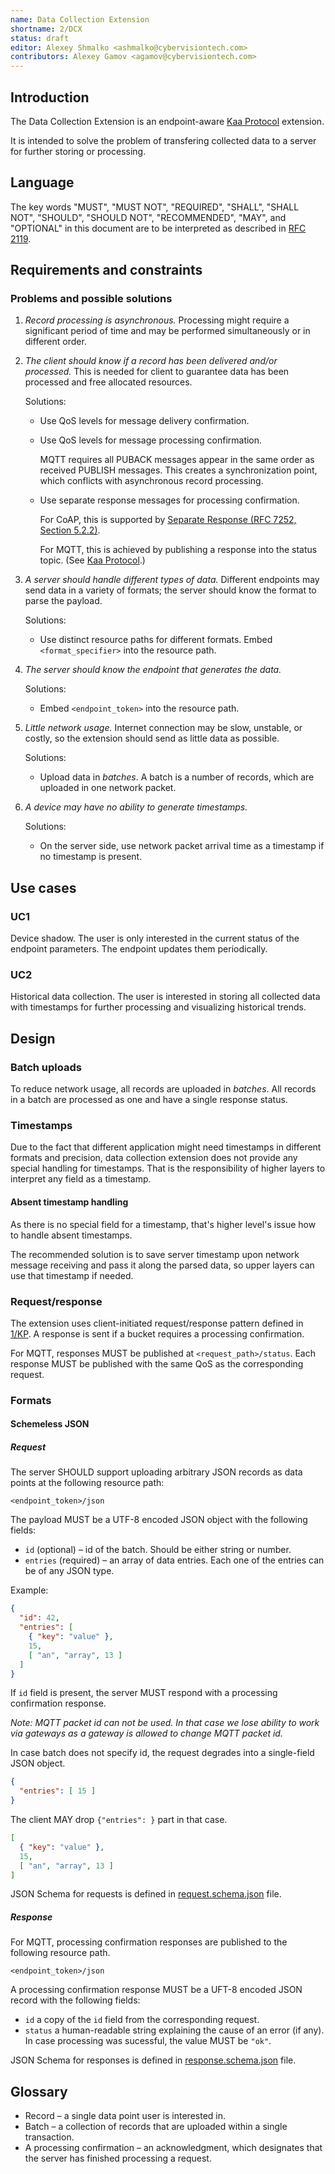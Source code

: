 ```yaml
---
name: Data Collection Extension
shortname: 2/DCX
status: draft
editor: Alexey Shmalko <ashmalko@cybervisiontech.com>
contributors: Alexey Gamov <agamov@cybervisiontech.com>
---
```


## Introduction

The Data Collection Extension is an endpoint-aware [Kaa Protocol](/0001-kaa-protocol/README.md) extension.

It is intended to solve the problem of transfering collected data to a server for further storing or processing.

## Language

The key words "MUST", "MUST NOT", "REQUIRED", "SHALL", "SHALL NOT", "SHOULD", "SHOULD NOT", "RECOMMENDED", "MAY", and "OPTIONAL" in this document are to be interpreted as described in [RFC 2119](https://tools.ietf.org/html/rfc2119).

## Requirements and constraints
### Problems and possible solutions

1. _Record processing is asynchronous._ Processing might require a significant period of time and may be performed simultaneously or in different order.

2. _The client should know if a record has been delivered and/or processed._ This is needed for client to guarantee data has been processed and free allocated resources.

   Solutions:
   - Use QoS levels for message delivery confirmation.
   - Use QoS levels for message processing confirmation.

     MQTT requires all PUBACK messages appear in the same order as received PUBLISH messages. This creates a synchronization point, which conflicts with asynchronous record processing.
   - Use separate response messages for processing confirmation.

     For CoAP, this is supported by [Separate Response (RFC 7252, Section 5.2.2)](https://tools.ietf.org/html/rfc7252#section-5.2.2).

     For MQTT, this is achieved by publishing a response into the status topic. (See [Kaa Protocol](/0001-kaa-protocol/README.md).)

3. _A server should handle different types of data._ Different endpoints may send data in a variety of formats; the server should know the format to parse the payload.

   Solutions:
   - Use distinct resource paths for different formats. Embed `<format_specifier>` into the resource path.

4. _The server should know the endpoint that generates the data._

   Solutions:
   - Embed `<endpoint_token>` into the resource path.

5. _Little network usage._ Internet connection may be slow, unstable, or costly, so the extension should send as little data as possible.

   Solutions:
   - Upload data in _batches_. A batch is a number of records, which are uploaded in one network packet.

6. _A device may have no ability to generate timestamps._

   Solutions:
   - On the server side, use network packet arrival time as a timestamp if no timestamp is present.

## Use cases

### UC1
Device shadow. The user is only interested in the current status of the endpoint parameters. The endpoint updates them periodically.

### UC2
Historical data collection. The user is interested in storing all collected data with timestamps for further processing and visualizing historical trends.

## Design

### Batch uploads
To reduce network usage, all records are uploaded in _batches_. All records in a batch are processed as one and have a single response status.

### Timestamps
Due to the fact that different application might need timestamps in different formats and precision, data collection extension does not provide any special handling for timestamps. That is the responsibility of higher layers to interpret any field as a timestamp.

#### Absent timestamp handling
As there is no special field for a timestamp, that's higher level's issue how to handle absent timestamps.

The recommended solution is to save server timestamp upon network message receiving and pass it along the parsed data, so upper layers can use that timestamp if needed.

### Request/response
The extension uses client-initiated request/response pattern defined in [1/KP](/0001-kaa-protocol). A response is sent if a bucket requires a processing confirmation.

For MQTT, responses MUST be published at `<request_path>/status`. Each response MUST be published with the same QoS as the corresponding request.

### Formats
#### Schemeless JSON
##### Request
The server SHOULD support uploading arbitrary JSON records as data points at the following resource path:
```
<endpoint_token>/json
```

The payload MUST be a UTF-8 encoded JSON object with the following fields:
- `id` (optional) – id of the batch. Should be either string or number.
- `entries` (required) – an array of data entries. Each one of the entries can be of any JSON type.

Example:
```json
{
  "id": 42,
  "entries": [
    { "key": "value" },
    15,
    [ "an", "array", 13 ]
  ]
}
```

If `id` field is present, the server MUST respond with a processing confirmation response.

_Note: MQTT packet id can not be used. In that case we lose ability to work via gateways as a gateway is allowed to change MQTT packet id._

In case batch does not specify id, the request degrades into a single-field JSON object.

```json
{
  "entries": [ 15 ]
}
```

The client MAY drop `{"entries": }` part in that case.
```json
[
  { "key": "value" },
  15,
  [ "an", "array", 13 ]
]
```

JSON Schema for requests is defined in [request.schema.json](./request.schema.json) file.

##### Response

For MQTT, processing confirmation responses are published to the following resource path.
```
<endpoint_token>/json
```

A processing confirmation response MUST be a UFT-8 encoded JSON record with the following fields:
- `id` a copy of the `id` field from the corresponding request.
- `status` a human-readable string explaining the cause of an error (if any). In case processing was sucessful, the value MUST be `"ok"`.

JSON Schema for responses is defined in [response.schema.json](./response.schema.json) file.

## Glossary

- Record – a single data point user is interested in.
- Batch – a collection of records that are uploaded within a single transaction.
- A processing confirmation – an acknowledgment, which designates that the server has finished processing a request.
